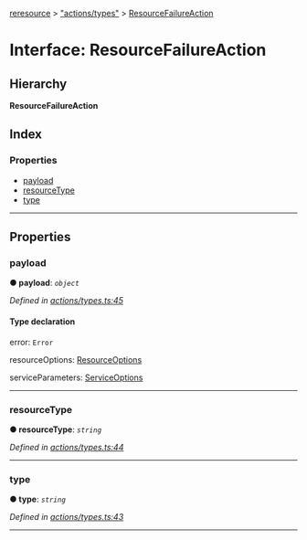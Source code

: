 [reresource](../README.md) > ["actions/types"](../modules/_actions_types_.md) > [ResourceFailureAction](../interfaces/_actions_types_.resourcefailureaction.md)

# Interface: ResourceFailureAction

## Hierarchy

**ResourceFailureAction**

## Index

### Properties

* [payload](_actions_types_.resourcefailureaction.md#payload)
* [resourceType](_actions_types_.resourcefailureaction.md#resourcetype)
* [type](_actions_types_.resourcefailureaction.md#type)

---

## Properties

<a id="payload"></a>

###  payload

**● payload**: *`object`*

*Defined in [actions/types.ts:45](https://github.com/rcelha/reresource/blob/2e19365/src/actions/types.ts#L45)*

#### Type declaration

 error: `Error`

 resourceOptions: [ResourceOptions](_actions_types_.resourceoptions.md)

 serviceParameters: [ServiceOptions](_actions_types_.serviceoptions.md)

___
<a id="resourcetype"></a>

###  resourceType

**● resourceType**: *`string`*

*Defined in [actions/types.ts:44](https://github.com/rcelha/reresource/blob/2e19365/src/actions/types.ts#L44)*

___
<a id="type"></a>

###  type

**● type**: *`string`*

*Defined in [actions/types.ts:43](https://github.com/rcelha/reresource/blob/2e19365/src/actions/types.ts#L43)*

___


